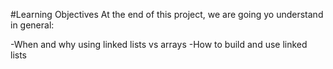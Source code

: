 #Learning Objectives
At the end of this project, we are going yo understand in general:

-When and why using linked lists vs arrays
-How to build and use linked lists
